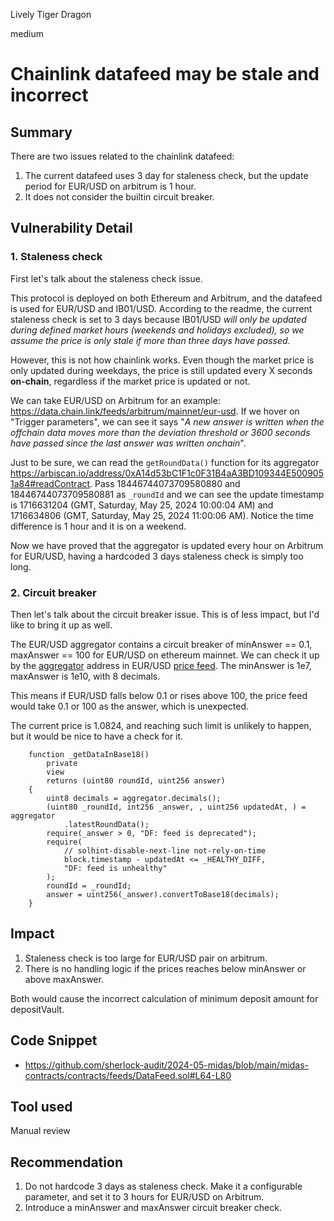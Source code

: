 Lively Tiger Dragon

medium

# Chainlink datafeed may be stale and incorrect


## Summary

There are two issues related to the chainlink datafeed:

1. The current datafeed uses 3 day for staleness check, but the update period for EUR/USD on arbitrum is 1 hour.
2. It does not consider the builtin circuit breaker.

## Vulnerability Detail

### 1. Staleness check

First let's talk about the staleness check issue.

This protocol is deployed on both Ethereum and Arbitrum, and the datafeed is used for EUR/USD and IB01/USD. According to the readme, the current staleness check is set to 3 days because IB01/USD *will only be updated during defined market hours (weekends and holidays excluded), so we assume the price is only stale if more than three days have passed*.

However, this is not how chainlink works. Even though the market price is only updated during weekdays, the price is still updated every X seconds **on-chain**, regardless if the market price is updated or not.

We can take EUR/USD on Arbitrum for an example: https://data.chain.link/feeds/arbitrum/mainnet/eur-usd. If we hover on "Trigger parameters", we can see it says "*A new answer is written when the offchain data moves more than the deviation threshold or 3600 seconds have passed since the last answer was written onchain*".

Just to be sure, we can read the `getRoundData()` function for its aggregator https://arbiscan.io/address/0xA14d53bC1F1c0F31B4aA3BD109344E5009051a84#readContract. Pass 18446744073709580880 and 18446744073709580881 as `_roundId` and we can see the update timestamp is 1716631204 (GMT, Saturday, May 25, 2024 10:00:04 AM) and 1716634806 (GMT, Saturday, May 25, 2024 11:00:06 AM). Notice the time difference is 1 hour and it is on a weekend.

Now we have proved that the aggregator is updated every hour on Arbitrum for EUR/USD, having a hardcoded 3 days staleness check is simply too long.

### 2. Circuit breaker

Then let's talk about the circuit breaker issue. This is of less impact, but I'd like to bring it up as well.

The EUR/USD aggregator contains a circuit breaker of minAnswer == 0.1, maxAnswer == 100 for EUR/USD on ethereum mainnet. We can check it up by the [aggregator](https://etherscan.io/address/0x02F878A94a1AE1B15705aCD65b5519A46fe3517e#readContract) address in EUR/USD [price feed](https://etherscan.io/address/0xb49f677943BC038e9857d61E7d053CaA2C1734C1#readContract). The minAnswer is 1e7, maxAnswer is 1e10, with 8 decimals.

This means if EUR/USD falls below 0.1 or rises above 100, the price feed would take 0.1 or 100 as the answer, which is unexpected.

The current price is 1.0824, and reaching such limit is unlikely to happen, but it would be nice to have a check for it.

```solidity
    function _getDataInBase18()
        private
        view
        returns (uint80 roundId, uint256 answer)
    {
        uint8 decimals = aggregator.decimals();
        (uint80 _roundId, int256 _answer, , uint256 updatedAt, ) = aggregator
            .latestRoundData();
        require(_answer > 0, "DF: feed is deprecated");
        require(
            // solhint-disable-next-line not-rely-on-time
            block.timestamp - updatedAt <= _HEALTHY_DIFF,
            "DF: feed is unhealthy"
        );
        roundId = _roundId;
        answer = uint256(_answer).convertToBase18(decimals);
    }
```

## Impact

1. Staleness check is too large for EUR/USD pair on arbitrum.
2. There is no handling logic if the prices reaches below minAnswer or above maxAnswer.

Both would cause the incorrect calculation of minimum deposit amount for depositVault.

## Code Snippet

- https://github.com/sherlock-audit/2024-05-midas/blob/main/midas-contracts/contracts/feeds/DataFeed.sol#L64-L80

## Tool used

Manual review

## Recommendation

1. Do not hardcode 3 days as staleness check. Make it a configurable parameter, and set it to 3 hours for EUR/USD on Arbitrum.
2. Introduce a minAnswer and maxAnswer circuit breaker check.
